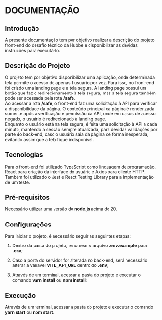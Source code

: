 # DOCUMENTAÇÃO

## Introdução
A presente documentação tem por objetivo realizar a descrição do projeto front-end do desafio técnico da Hubbe e disponibilizar as devidas instruções para executá-lo.

## Descrição do Projeto
O projeto tem por objetivo disponibilizar uma aplicação, onde determinada tela permite o acesso de apenas 1 usuário por vez. Para isso, no front-end foi criado uma landing page e a tela segura. A landing page possui um botão que faz o redirecionamento à tela segura, mas a tela segura também pode ser acessada pela rota **/safe**.\
Ao acessar a rota **/safe**, o front-end faz uma solicitação à API para verificar a disponibilidade da página. O conteúdo principal da página é renderizada somente após a verificação e permissão da API, onde em casos de acesso negado, o usuário é redirecionado à landing page.\
Enquanto o usuário está na tela segura, é feita uma solicitação à API a cada minuto, mantendo a sessão sempre atualizada, para devidas validações por parte do back-end, caso o usuário saia da página de forma inesperada, evitando assim que a tela fique indisponível.

## Tecnologias
Para o front-end foi utilizado TypeScript como linguagem de programação, React para criação da interface do usuário e Axios para cliente HTTP. Também foi utilizado o Jest e React Testing Library para a implementação de um teste.

## Pré-requisitos
Necessário utilizar uma versão do **node.js** acima de 20.

## Configurações
Para iniciar o projeto, é necessário seguir as seguintes etapas:

1. Dentro da pasta do projeto, renomear o arquivo **.env.example** para **.env**;

2. Caso a porta do servidor for alterada no back-end, será necessário alterar a variável **VITE_API_URL** dentro do **.env**;

3. Através de um terminal, acessar a pasta do projeto e executar o comando **yarn install** ou **npm install**;

## Execução
Através de um terminal, acessar a pasta do projeto e executar o comando **yarn start** ou **npm start**.


